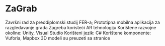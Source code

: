 # ZaGrab
Završni rad za preddiplomski studij FER-a; Prototipna mobilna aplikacija za razgledavanje grada Zagreba koristeći AR tehnologiju
Korištene razvojne okoline: Unity, Visual Studio
Korišteni jezik: C#
Korištene komponente: Vuforia, Mapbox
3D modeli su preuzeti sa stranice 
